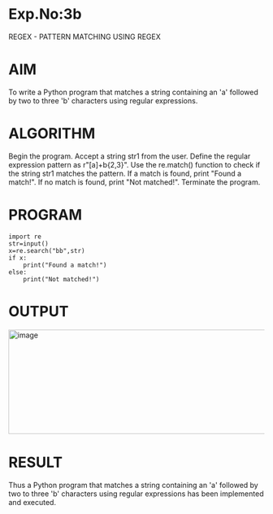 # Exp.No:3b
REGEX - PATTERN MATCHING USING REGEX
# AIM
To write a Python program that matches a string containing an 'a' followed by two to three 'b' characters using regular expressions.

# ALGORITHM
Begin the program.
Accept a string str1 from the user.
Define the regular expression pattern as r"[a]+b{2,3}".
Use the re.match() function to check if the string str1 matches the pattern.
If a match is found, print "Found a match!".
If no match is found, print "Not matched!".
Terminate the program.
# PROGRAM
```
import re
str=input()
x=re.search("bb",str)
if x:
    print("Found a match!")
else:
    print("Not matched!")
```
# OUTPUT
<img width="761" height="205" alt="image" src="https://github.com/user-attachments/assets/afb91b9d-667d-4f93-aaa6-2a4ee50d21c9" />


# RESULT
Thus a Python program that matches a string containing an 'a' followed by two to three 'b' characters using regular expressions has been implemented and executed.
